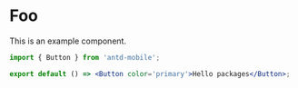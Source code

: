 # Foo

This is an example component.

```jsx
import { Button } from 'antd-mobile';

export default () => <Button color='primary'>Hello packages</Button>;
```
